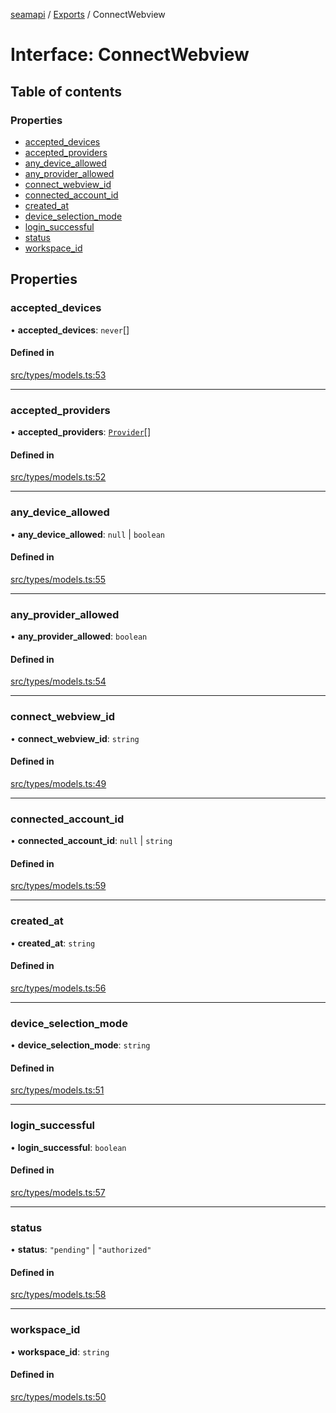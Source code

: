 [seamapi](../README.md) / [Exports](../modules.md) / ConnectWebview

# Interface: ConnectWebview

## Table of contents

### Properties

- [accepted\_devices](ConnectWebview.md#accepted_devices)
- [accepted\_providers](ConnectWebview.md#accepted_providers)
- [any\_device\_allowed](ConnectWebview.md#any_device_allowed)
- [any\_provider\_allowed](ConnectWebview.md#any_provider_allowed)
- [connect\_webview\_id](ConnectWebview.md#connect_webview_id)
- [connected\_account\_id](ConnectWebview.md#connected_account_id)
- [created\_at](ConnectWebview.md#created_at)
- [device\_selection\_mode](ConnectWebview.md#device_selection_mode)
- [login\_successful](ConnectWebview.md#login_successful)
- [status](ConnectWebview.md#status)
- [workspace\_id](ConnectWebview.md#workspace_id)

## Properties

### accepted\_devices

• **accepted\_devices**: `never`[]

#### Defined in

[src/types/models.ts:53](https://github.com/hello-seam/seamapi-javascript/blob/48ada3e/src/types/models.ts#L53)

___

### accepted\_providers

• **accepted\_providers**: [`Provider`](../modules.md#provider)[]

#### Defined in

[src/types/models.ts:52](https://github.com/hello-seam/seamapi-javascript/blob/48ada3e/src/types/models.ts#L52)

___

### any\_device\_allowed

• **any\_device\_allowed**: ``null`` \| `boolean`

#### Defined in

[src/types/models.ts:55](https://github.com/hello-seam/seamapi-javascript/blob/48ada3e/src/types/models.ts#L55)

___

### any\_provider\_allowed

• **any\_provider\_allowed**: `boolean`

#### Defined in

[src/types/models.ts:54](https://github.com/hello-seam/seamapi-javascript/blob/48ada3e/src/types/models.ts#L54)

___

### connect\_webview\_id

• **connect\_webview\_id**: `string`

#### Defined in

[src/types/models.ts:49](https://github.com/hello-seam/seamapi-javascript/blob/48ada3e/src/types/models.ts#L49)

___

### connected\_account\_id

• **connected\_account\_id**: ``null`` \| `string`

#### Defined in

[src/types/models.ts:59](https://github.com/hello-seam/seamapi-javascript/blob/48ada3e/src/types/models.ts#L59)

___

### created\_at

• **created\_at**: `string`

#### Defined in

[src/types/models.ts:56](https://github.com/hello-seam/seamapi-javascript/blob/48ada3e/src/types/models.ts#L56)

___

### device\_selection\_mode

• **device\_selection\_mode**: `string`

#### Defined in

[src/types/models.ts:51](https://github.com/hello-seam/seamapi-javascript/blob/48ada3e/src/types/models.ts#L51)

___

### login\_successful

• **login\_successful**: `boolean`

#### Defined in

[src/types/models.ts:57](https://github.com/hello-seam/seamapi-javascript/blob/48ada3e/src/types/models.ts#L57)

___

### status

• **status**: ``"pending"`` \| ``"authorized"``

#### Defined in

[src/types/models.ts:58](https://github.com/hello-seam/seamapi-javascript/blob/48ada3e/src/types/models.ts#L58)

___

### workspace\_id

• **workspace\_id**: `string`

#### Defined in

[src/types/models.ts:50](https://github.com/hello-seam/seamapi-javascript/blob/48ada3e/src/types/models.ts#L50)
